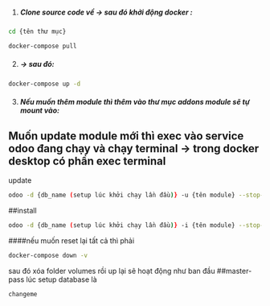 1. ##### Clone source code về  -> sau đó khởi động docker : 
```bash
cd {tên thư mục}
```

```bash
docker-compose pull
```
2. #####  -> sau đó: 
```bash
docker-compose up -d
```
3. ##### Nếu muốn thêm module thì thêm vào thư mục addons module sẽ tự mount vào: 

## Muốn update module mới thì exec vào service odoo đang chạy và chạy terminal -> trong docker desktop có phần exec terminal
update
```bash
odoo -d {db_name (setup lúc khởi chạy lần đầu)} -u {tên module} --stop-after-init
```
##install
```bash
odoo -d {db_name (setup lúc khởi chạy lần đầu)} -i {tên module} --stop-after-init
```
####nếu muốn reset lại tất cả thì phải 
```bash
docker-compose down -v
```
sau đó xóa folder volumes
rồi up lại sẽ hoạt động như ban đầu
##master-pass lúc setup database là
```bash 
changeme
```